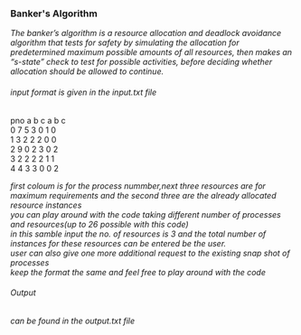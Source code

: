 ### Banker's Algorithm
*The banker’s algorithm is a resource allocation and deadlock avoidance
algorithm that tests for safety by simulating the allocation for predetermined
maximum possible amounts of all resources, then makes an “s-state” check to test
for possible activities, before deciding whether allocation should be allowed to
continue.*

###### input format is given in the input.txt file

pno</t> a   b   c   a   b   c <br/>
0   7   5   3   0   1   0 <br/>
1   3   2   2   2   0   0 <br/>
2   9   0   2   3   0   2 <br/>
3   2   2   2   2   1   1 <br/>
4   4   3   3   0   0   2 <br/>

*first coloum is for the process nummber,next three resources are for maximum requirements and the second three are the already allocated resource instances*<br/>
*you can play around with the code taking different number of processes and resources(up to 26 possible with this code)*<br/>
*in this samble input the no. of resources is 3 and the total number of instances for these resources can be entered be the user.*<br/>
*user can also give one more additional request to the existing snap shot of processes*<br/>
*keep the format the same and feel free to play around with the code*<br/>

###### Output
*can be found in the output.txt file*
